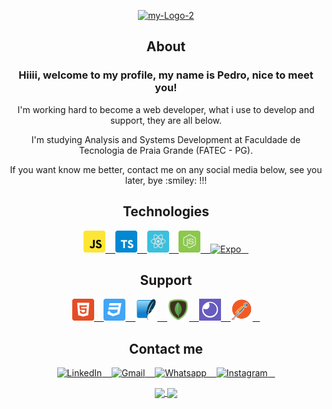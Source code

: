 
<p align="center">
    <a href="https://github.com/pedromaranini"><img src="https://i.ibb.co/xfCfX7Q/my-Logo-2.jpg" alt="my-Logo-2"></a>
</p>

<h2 align="center" top="0">About</h2>
<h3 align="center">Hiiii, welcome to my profile, my name is Pedro, nice to meet you!</h3>

<p align="center"> I'm working hard to become a web developer, what i use to develop and support, they are all below.</p>
<p align="center">I'm studying Analysis and Systems Development at Faculdade de Tecnologia de Praia Grande (FATEC - PG).</p>
<p align="center">If you want know me better, contact me on any social media below, see you later, bye :smiley: !!!</p>

<h2 align="center" color="44475A">Technologies</h2>

<p align="center">
    <a href="https://developer.mozilla.org/pt-BR/docs/Web/JavaScript">
       <img alt="JavaScript" width="35px" src="/javascript.svg"/> &nbsp;&nbsp;
   </a>
    
   <a href="https://www.typescriptlang.org/">
       <img alt="TypeScript" width="35px" src="/typescript.svg"/> &nbsp;&nbsp;
   </a>
 
   <a href="https://reactjs.org/">
       <img alt="ReactJS" width="35px" src="/reactjs.svg"/> &nbsp;&nbsp;
   </a>
      
   <a href="https://nodejs.org/en/">
       <img alt="NodeJS" width="35px" src="/node.svg"/> &nbsp;&nbsp;
   </a>
   
   <a href="https://expo.io/">
       <img alt="Expo" width="35px" src="https://qiita-user-contents.imgix.net/https%3A%2F%2Fqiita-image-store.s3.ap-northeast-1.amazonaws.com%2F0%2F307441%2F815fd2ae-b05f-7a2f-e8af-63f70911eb59.png?ixlib=rb-1.2.2&auto=format&gif-q=60&q=75&s=7b46ae57fbaf4b744e3222abbc859b97"/> &nbsp;&nbsp;
   </a>
</p>

<h2 align="center" color="44475A">Support</h2>

<p align="center">    
   <a href="https://developer.mozilla.org/pt-BR/docs/Web/HTML">
       <img alt="HTML" width="35px" src="/html5.svg"/> &nbsp;&nbsp;
   </a>
   
   <a href="https://developer.mozilla.org/pt-BR/docs/Web/CSS">
       <img alt="CSS" width="35px" src="/css3.svg"/> &nbsp;&nbsp;
   </a>
   
   <a href="https://www.sqlite.org/index.html">
       <img alt="SQLite" width="35px" src="/sqlite.png"/> &nbsp;&nbsp;
   </a>
   
   <a href="https://www.mongodb.com/">
       <img alt="MongoDB" width="35px" src="/mongodb.png"/> &nbsp;&nbsp;
   </a>
   
   <a href="https://insomnia.rest/">
       <img alt="Insomnia" width="35px" src="/insomnia.png"/> &nbsp;&nbsp;
   </a>
   
   <a href="https://www.postman.com/">
       <img alt="Postman" width="35px" src="/postman.png"/> &nbsp;&nbsp;
   </a>
</p>

<h2 align="center" color="44475A">Contact me</h2>

<p align="center">
   <a href="https://www.linkedin.com/in/pedromaranini30/">
       <img alt="LinkedIn" width="27px" src="https://image.flaticon.com/icons/png/128/61/61109.png?ga=GA1.2.1429006135.1605056873"/> &nbsp;&nbsp;
   </a>
    
   <a href="mailto:pedrolucasmaranini30@gmail.com">
       <img alt="Gmail" width="27px" src="https://image.flaticon.com/icons/png/128/60/60543.png?ga=GA1.2.1429006135.1605056873"/> &nbsp;&nbsp;
   </a>
    
   <a href="https://api.whatsapp.com/send?phone=5513997553821&text=Faaaaala%20Pedro%2C%20venho%20atrav%C3%A9s%20do%20Github%20entrar%20em%20contato%20contigo!">
       <img alt="Whatsapp" width="27px" src="https://image.flaticon.com/icons/png/128/38/38334.png?ga=GA1.2.1429006135.1605056873"/> &nbsp;&nbsp;
   </a>
   
   <a href="https://www.instagram.com/m4ranini/">
       <img alt="Instagram" width="27px" src="https://image.flaticon.com/icons/png/128/87/87390.png?ga=GA1.2.1429006135.1605056873"/> &nbsp;&nbsp;
   </a>  
</p>


<p align="center">
  <a href="https://github.com/pedromaranini">
    <img 
         align="center" 
         background="red"
         height="180"
         src="https://github-readme-stats.vercel.app/api/top-langs/?username=pedromaranini&layout=compact" 
     />
    </a>
    <a href="https://github.com/pedromaranini">
    <img 
         align="center" 
         height="180"
         src="https://github-readme-stats.vercel.app/api?username=pedromaranini&show_icons=true&include_all_commits=true%22%20alt=%22fecampi%20github%20stats" />
    </a>
  </p>



